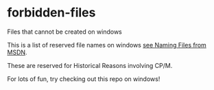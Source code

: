 # forbidden-files
Files that cannot be created on windows

This is a list of reserved file names on windows [see Naming Files from MSDN](https://docs.microsoft.com/en-us/windows/win32/fileio/naming-a-file). 

These are reserved for Historical Reasons involving CP/M. 

For lots of fun, try checking out this repo on windows! 
